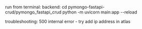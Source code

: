 run from terminal:
backend:
cd pymongo-fastapi-crud/pymongo_fastapi_crud
python -m uvicorn main:app --reload

troubleshooting:
500 internal error - try add ip address in atlas